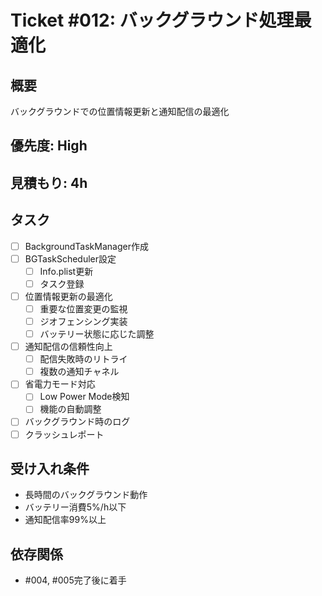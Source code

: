 # Ticket #012: バックグラウンド処理最適化

## 概要
バックグラウンドでの位置情報更新と通知配信の最適化

## 優先度: High
## 見積もり: 4h

## タスク
- [ ] BackgroundTaskManager作成
- [ ] BGTaskScheduler設定
  - [ ] Info.plist更新
  - [ ] タスク登録
- [ ] 位置情報更新の最適化
  - [ ] 重要な位置変更の監視
  - [ ] ジオフェンシング実装
  - [ ] バッテリー状態に応じた調整
- [ ] 通知配信の信頼性向上
  - [ ] 配信失敗時のリトライ
  - [ ] 複数の通知チャネル
- [ ] 省電力モード対応
  - [ ] Low Power Mode検知
  - [ ] 機能の自動調整
- [ ] バックグラウンド時のログ
- [ ] クラッシュレポート

## 受け入れ条件
- 長時間のバックグラウンド動作
- バッテリー消費5%/h以下
- 通知配信率99%以上

## 依存関係
- #004, #005完了後に着手